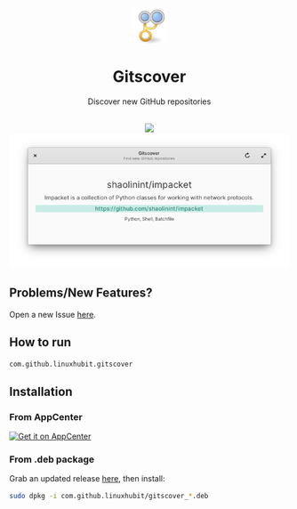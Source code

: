 <div align="center">
  <img src="https://raw.githubusercontent.com/linuxhubit/gitscover/master/data/icons/64/com.github.linuxhubit.gitscover.svg" width="64">
  <h1 align="center">Gitscover</h1>
  <p align="center">Discover new GitHub repositories</p>
</div>

<br/>

<div align="center">
   <a href="https://github.com/linuxhubit/gitscover/blob/master/LICENSE">
    <img src="https://img.shields.io/badge/License-GPL--3.0-blue.svg">
   </a>
</div>

<div align="center">
    <img  src="https://github.com/linuxhubit/gitscover/raw/master/data/screenshot-1.png">
</div>

## Problems/New Features?
Open a new Issue [here](https://github.com/linuxhubit/gitscover/issues).

## How to run
```bash
com.github.linuxhubit.gitscover
```

## Installation

### From AppCenter
[![Get it on AppCenter](https://appcenter.elementary.io/badge.svg)](https://appcenter.elementary.io/com.github.linuxhubit/gitscover)


### From .deb package
Grab an updated release [here](https://github.com/linuxhubit/gitscover/releases), then install:

```bash
sudo dpkg -i com.github.linuxhubit/gitscover_*.deb
```



